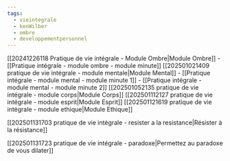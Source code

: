 ```yaml
---
tags:
  - vieintegrale
  - kenWilber
  - ombre
  - developpementpersonnel
---
```

[[20241226118 Pratique de vie intégrale - Module Ombre|Module Ombre]]
	- [[Pratique intégrale - module ombre - module minute]]
[[202501021409 pratique de vie intégrale - module mentale|Module Mental]]
	- [[Pratique intégrale - module mental - module minute 1]]
	- [[Pratique intégrale - module mental - module minute 2]]
[[202501052135 pratique de vie intégrale - module corps|Module Corps]]
[[202501112127 pratique de vie intégrale - module esprit|Module Esprit]]
[[202501121619 pratique de vie intégrale - module ethique|Module Ethique]]

[[202501131703 pratique de vie intégrale - resister a la resistance|Résister à la résistance]]

[[202501131723 pratique de vie intégrale - paradoxe|Permettez au paradoxe de vous dilater]]
